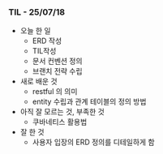 ### TIL - 25/07/18

* 오늘 한 일
  * ERD 작성
  * TIL작성
  * 문서 컨벤션 정의
  * 브랜치 전략 수립
* 새로 배운 것
  * restful 의 의미
  * entity 수립과 관계 테이블의 정의 방법
* 아직 잘 모르는 것, 부족한 것
  * 쿠바네티스 활용법
* 잘 한 것
  * 사용자 입장의 ERD 정의를 디테일하게 함